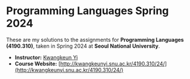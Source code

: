 # Programming Languages Spring 2024

These are my solutions to the assignments for **Programming Languages (4190.310)**, taken in Spring 2024 at **Seoul National University**.

- **Instructor:** [Kwangkeun Yi](http://kwangkeunyi.snu.ac.kr)
- **Course Website:** [http://kwangkeunyi.snu.ac.kr/4190.310/24/](http://kwangkeunyi.snu.ac.kr/4190.310/24/)
